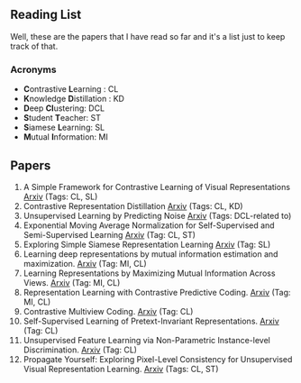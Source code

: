 ## Reading List

Well, these are the papers that I have read so far and it's a list just to keep track of that.

### Acronyms

- **C**ontrastive **L**earning : CL
- **K**nowledge **D**istillation : KD 
- **D**eep **Cl**ustering: DCL
- **S**tudent **T**eacher: ST
- **S**iamese **L**earning: SL
- **M**utual **I**nformation: MI

## Papers
1. A Simple Framework for Contrastive Learning of Visual Representations [Arxiv](https://arxiv.org/abs/2002.05709) (Tags: CL, SL)
2. Contrastive Representation Distillation [Arxiv](https://arxiv.org/abs/1910.10699) (Tags: CL, KD)
3. Unsupervised Learning by Predicting Noise [Arxiv](https://arxiv.org/abs/1704.05310) (Tags: DCL-related to)
4. Exponential Moving Average Normalization for Self-Supervised and Semi-Supervised Learning [Arxiv](https://arxiv.org/abs/2101.08482) (Tag: CL, ST)
5. Exploring Simple Siamese Representation Learning [Arxiv](https://arxiv.org/abs/2011.10566) (Tag: SL)
6. Learning deep representations by mutual information estimation and maximization. [Arxiv](https://arxiv.org/abs/1808.06670) (Tag: MI, CL)
7. Learning Representations by Maximizing Mutual Information Across Views. [Arxiv](https://arxiv.org/abs/1906.00910) (Tag: MI, CL)
8. Representation Learning with Contrastive Predictive Coding. [Arxiv](https://arxiv.org/pdf/1807.03748.pdf) (Tag: MI, CL)
11. Contrastive Multiview Coding. [Arxiv](https://arxiv.org/abs/1906.05849) (Tag: CL)
12. Self-Supervised Learning of Pretext-Invariant Representations. [Arxiv](https://arxiv.org/pdf/1912.01991v1.pdf) (Tag: CL)
13. Unsupervised Feature Learning via Non-Parametric Instance-level Discrimination. [Arxiv](https://arxiv.org/abs/1805.01978) (Tag: CL)
14. Propagate Yourself: Exploring Pixel-Level Consistency for Unsupervised Visual Representation Learning. [Arxiv](https://arxiv.org/abs/2011.10043) (Tags: CL, ST)





